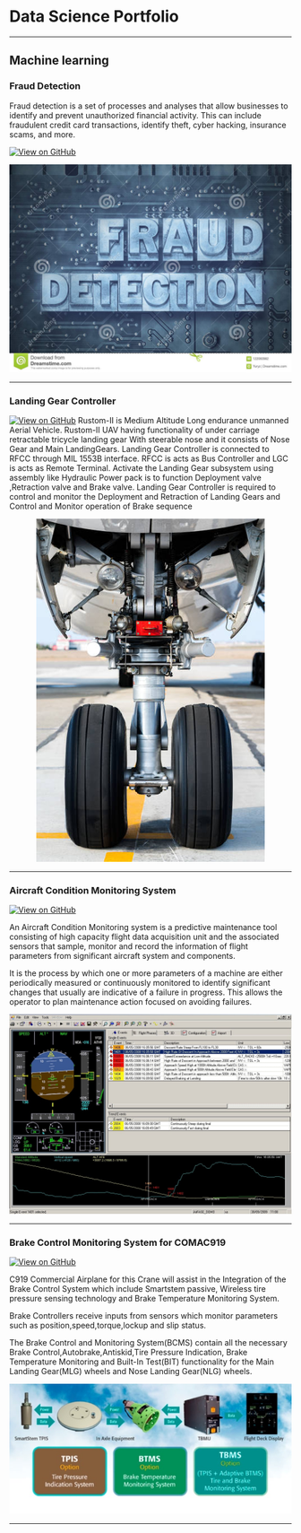 # Data Science Portfolio
---
## Machine learning

### Fraud Detection

Fraud detection is a set of processes and analyses that allow businesses to identify and prevent unauthorized financial activity. This can include fraudulent credit card transactions, identify theft, cyber hacking, insurance scams, and more.

[![View on GitHub](https://img.shields.io/badge/GitHub-View_on_GitHub-blue?logo=GitHub)](https://github.com/Sreddy-51773947/fraud_detection)

<center><img src="images/Fraud_Detection.jpg"/></center>

---
### Landing Gear Controller

[![View on GitHub](https://img.shields.io/badge/GitHub-View_on_GitHub-blue?logo=GitHub)](https://github.com/Sreddy-51773947)
Rustom-II is Medium Altitude Long endurance unmanned Aerial Vehicle.
Rustom-II UAV having functionality of under carriage retractable tricycle landing gear With steerable nose and it consists of Nose Gear and Main LandingGears.
Landing Gear Controller is connected to RFCC through MIL 1553B interface.
RFCC is acts as Bus Controller and LGC is acts as Remote Terminal.
Activate the Landing Gear subsystem using assembly like Hydraulic Power pack is to 
function Deployment valve ,Retraction valve and Brake valve.
Landing Gear Controller is required to control and monitor the Deployment and
Retraction of Landing Gears and Control and Monitor operation of Brake sequence

<center><img src="images/Landing_Gear.jpg"/></center>

---
### Aircraft Condition Monitoring System

[![View on GitHub](https://img.shields.io/badge/GitHub-View_on_GitHub-blue?logo=GitHub)](https://github.com/Sreddy-51773947)

An Aircraft Condition Monitoring system is a predictive maintenance tool consisting of 
high capacity flight data acquisition unit and the associated sensors that sample, 
monitor and record the information of flight parameters from significant aircraft 
system and components.

It is the process by which one or more parameters of a machine are either 
periodically measured or continuously monitored to identify significant changes that 
usually are indicative of a failure in progress. This allows the operator to plan 
maintenance action focused on avoiding failures.


<center><img src="images/ACMS.jpg"/></center>

---
### Brake Control Monitoring System for COMAC919

[![View on GitHub](https://img.shields.io/badge/GitHub-View_on_GitHub-blue?logo=GitHub)](https://github.com/Sreddy-51773947)

C919 Commercial Airplane for this Crane will assist in the Integration of the Brake 
Control System which include Smartstem passive, Wireless tire pressure sensing 
technology and Brake Temperature Monitoring System.

Brake Controllers receive inputs from sensors which monitor parameters such as 
position,speed,torque,lockup and slip status.

The Brake Control and Monitoring System(BCMS) contain all the necessary Brake 
Control,Autobrake,Antiskid,Tire Pressure Indication, Brake Temperature Monitoring 
and Built-In Test(BIT) functionality for the Main Landing Gear(MLG) wheels and Nose 
Landing Gear(NLG) wheels.

<center><img src="images/BCMS.jpg"/></center>

---